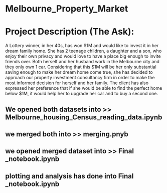 # Melbourne_Property_Market

# Project Description (The Ask):
A Lottery winner, in her 40s, has won $1M and would like to invest it in her dream family home. She has 2 teenage children, a daughter and a son, who enjoy their own privacy and would love to have a place big enough to invite friends over. Both herself and her husband work in the Melbourne city and they only own 1 car. Considering that this $1M will be her only substantial saving enough to make her dream home come true, she has decided to approach our property investment consultancy firm in order to make the most informed decision for herself and her family. The client has also expressed her preference that if she would be able to find the perfect home below $1M, it would help her to upgrade her car and to buy a second one.





## We opened both datasets into >> Melbourne_housing_Census_reading_data.ipynb
## we merged both into >> merging.pnyb
## we opened merged dataset into >> Final _notebook.ipynb
## plotting and analysis has done into Final _notebook.ipynb

